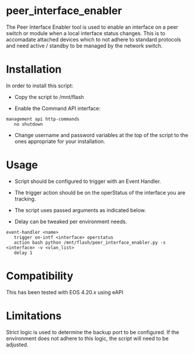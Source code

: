 # peer_interface_enabler
The Peer Interface Enabler tool is used to enable an interface on a peer switch or module when a local interface status changes.  This is to accomadate attached devices which to not adhere to standard protocols and need active / standby to be managed by the network switch.

# Installation

In order to install this script:
- Copy the script to /mnt/flash

- Enable the Command API interface:
```
management api http-commands
   no shutdown
```

- Change username and password variables at the top of the script to the ones appropriate for your installation.
         
# Usage

- Script should be configured to trigger with an Event Handler.

- The trigger action should be on the operStatus of the interface you are tracking.

- The script uses passed arguments as indicated below.

- Delay can be tweaked per environment needs.
```
event-handler <name>
   trigger on-intf <interface> operstatus
   action bash python /mnt/flash/peer_interface_enabler.py -s <interface> -v <vlan_list>
   delay 1
```

# Compatibility

This has been tested with EOS 4.20.x using eAPI

# Limitations

Strict logic is used to determine the backup port to be configured. If the environment does not adhere to this logic, the script will need to be adjusted.
